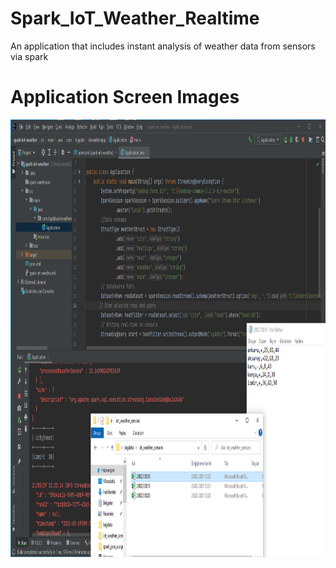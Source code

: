 # Spark_IoT_Weather_Realtime
An application that includes instant analysis of weather data from sensors via spark


 # Application Screen Images 
<img src=/src/main/ScreenShot/ss.PNG width="800" height="700" >
